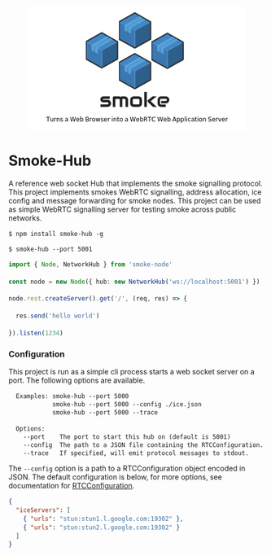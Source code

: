 <p align="center">
  <img src="https://raw.githubusercontent.com/sinclairzx81/smoke/master/docs/logo.png">
</p>

# Smoke-Hub

A reference web socket Hub that implements the smoke signalling protocol. This project implements smokes WebRTC signalling, address allocation, ice config and message forwarding for smoke nodes. This project can be used as simple WebRTC signalling server for testing smoke across public networks.

```
$ npm install smoke-hub -g
```
```
$ smoke-hub --port 5001
```
```typescript
import { Node, NetworkHub } from 'smoke-node'

const node = new Node({ hub: new NetworkHub('ws://localhost:5001') })

node.rest.createServer().get('/', (req, res) => {
  
  res.send('hello world')

}).listen(1234)

```

### Configuration

This project is run as a simple cli process starts a web socket server on a port. The following options are available.

```
  Examples: smoke-hub --port 5000
            smoke-hub --port 5000 --config ./ice.json
            smoke-hub --port 5000 --trace
  
  Options:
    --port    The port to start this hub on (default is 5001)
    --config  The path to a JSON file containing the RTCConfiguration.
    --trace   If specified, will emit protocol messages to stdout.
```
The `--config` option is a path to a RTCConfiguration object encoded in JSON. The default configuration
is below, for more options, see documentation for [RTCConfiguration](https://developer.mozilla.org/en-US/docs/Web/API/RTCConfiguration). 
```json
{
  "iceServers": [
    { "urls": "stun:stun1.l.google.com:19302" },
    { "urls": "stun:stun2.l.google.com:19302" }
  ]
}
```